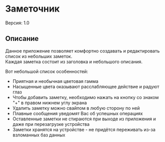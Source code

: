 
# Заметочник 

Версия: 1.0

## Описание

Данное приложение позволяет комфортно создавать и редактировать список из небольших заметок.  
Каждая заметка состоит из заголовка и небольшого описания. 

Вот небольшой список особенностей:
- Приятная и необычная цветовая гамма
- Насыщенные цвета оказывают расслабляющее действие и радуют глаз
- Чтобы добавить заметку, необходимо нажать на кнопку со знаком "+" в правом нижнем углу экрана
- Удалить заметку можно свайпом в любую сторону по ней
- Плавные сообщения уведомят Вас об успешных операциях
- Оставленные заметки не стираются при выходе из приложения и даже при перезагрузке устройства
- Заметки хранятся на устройстве - не придётся переживать из-за взломанных баз данных
